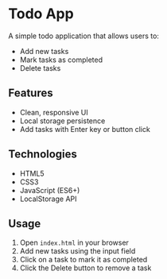 # Todo App

A simple todo application that allows users to:
- Add new tasks
- Mark tasks as completed
- Delete tasks

## Features
- Clean, responsive UI
- Local storage persistence
- Add tasks with Enter key or button click

## Technologies
- HTML5
- CSS3
- JavaScript (ES6+)
- LocalStorage API

## Usage
1. Open `index.html` in your browser
2. Add new tasks using the input field
3. Click on a task to mark it as completed
4. Click the Delete button to remove a task